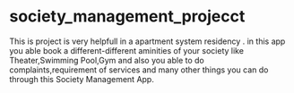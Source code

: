 # society_management_projecct

This is project is very helpfull in a apartment system residency . in this app you able book a different-different aminities of your society like Theater,Swimming Pool,Gym and also you able to do complaints,requirement of services and many other things you can do through this Society Management App.
